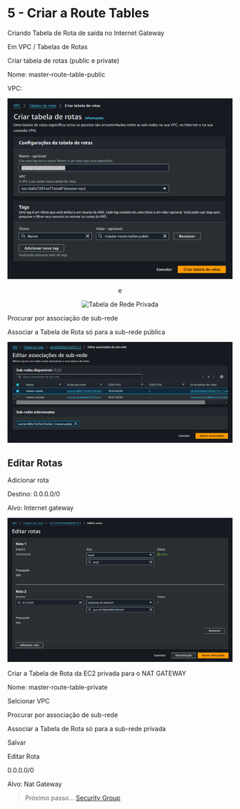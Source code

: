 # 5 - Criar a Route Tables

Criando Tabela de Rota de saída no Internet Gateway

Em VPC / Tabelas de Rotas

Criar tabela de rotas (public e private)

Nome: master-route-table-public

VPC: 

<div align="center">

![Tabela de Rede Publica](./images/route-table-public.png)

e

![Tabela de Rede Privada](./images/route-table-private.png)

</div>

Procurar por associação de sub-rede

Associar a Tabela de Rota só para a sub-rede pública

<div align="center">

![Associar a Rede Publica](./images/assoc-rede-publica.png)

</div>

## Editar Rotas

Adicionar rota

Destino: 0.0.0.0/0

Alvo: Internet gateway

<div align="center">

![Editar Rotas](./images/editar-rotas.png)

</div>

Criar a Tabela de Rota da EC2 privada para o NAT GATEWAY

Nome: master-route-table-private

Selcionar VPC

Procurar por associação de sub-rede

Associar a Tabela de Rota só para a sub-rede privada

Salvar 

Editar Rota

0.0.0.0/0

Alvo: Nat Gateway


> Próximo passo... [Security Group](../vpc/security-group.md)

